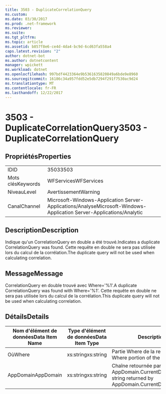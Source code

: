 ```yaml
---
title: 3503 - DuplicateCorrelationQuery
ms.custom: 
ms.date: 03/30/2017
ms.prod: .net-framework
ms.reviewer: 
ms.suite: 
ms.tgt_pltfrm: 
ms.topic: article
ms.assetid: b857f8e6-ce4d-4da4-bc9d-6cd63fa558a4
caps.latest.revision: "2"
author: dotnet-bot
ms.author: dotnetcontent
manager: wpickett
ms.workload: dotnet
ms.openlocfilehash: 997bdf4423364e9b5361635820849a6bde9e8960
ms.sourcegitcommit: 16186c34a957fdd52e5db7294f291f7530ac9d24
ms.translationtype: MT
ms.contentlocale: fr-FR
ms.lasthandoff: 12/22/2017
---
```

# <a name="3503---duplicatecorrelationquery"></a><span data-ttu-id="29b3c-102">3503 - DuplicateCorrelationQuery</span><span class="sxs-lookup"><span data-stu-id="29b3c-102">3503 - DuplicateCorrelationQuery</span></span>
## <a name="properties"></a><span data-ttu-id="29b3c-103">Propriétés</span><span class="sxs-lookup"><span data-stu-id="29b3c-103">Properties</span></span>  
  
|||  
|-|-|  
|<span data-ttu-id="29b3c-104">ID</span><span class="sxs-lookup"><span data-stu-id="29b3c-104">ID</span></span>|<span data-ttu-id="29b3c-105">3503</span><span class="sxs-lookup"><span data-stu-id="29b3c-105">3503</span></span>|  
|<span data-ttu-id="29b3c-106">Mots clés</span><span class="sxs-lookup"><span data-stu-id="29b3c-106">Keywords</span></span>|<span data-ttu-id="29b3c-107">WFServices</span><span class="sxs-lookup"><span data-stu-id="29b3c-107">WFServices</span></span>|  
|<span data-ttu-id="29b3c-108">Niveau</span><span class="sxs-lookup"><span data-stu-id="29b3c-108">Level</span></span>|<span data-ttu-id="29b3c-109">Avertissement</span><span class="sxs-lookup"><span data-stu-id="29b3c-109">Warning</span></span>|  
|<span data-ttu-id="29b3c-110">Canal</span><span class="sxs-lookup"><span data-stu-id="29b3c-110">Channel</span></span>|<span data-ttu-id="29b3c-111">Microsoft-Windows-Application Server-Applications/Analyse</span><span class="sxs-lookup"><span data-stu-id="29b3c-111">Microsoft-Windows-Application Server-Applications/Analytic</span></span>|  
  
## <a name="description"></a><span data-ttu-id="29b3c-112">Description</span><span class="sxs-lookup"><span data-stu-id="29b3c-112">Description</span></span>  
 <span data-ttu-id="29b3c-113">Indique qu'un CorrelationQuery en double a été trouvé.</span><span class="sxs-lookup"><span data-stu-id="29b3c-113">Indicates a duplicate CorrelationQuery was found.</span></span> <span data-ttu-id="29b3c-114">Cette requête en double ne sera pas utilisée lors du calcul de la corrélation.</span><span class="sxs-lookup"><span data-stu-id="29b3c-114">The duplicate query will not be used when calculating correlation.</span></span>  
  
## <a name="message"></a><span data-ttu-id="29b3c-115">Message</span><span class="sxs-lookup"><span data-stu-id="29b3c-115">Message</span></span>  
 <span data-ttu-id="29b3c-116">CorrelationQuery en double trouvé avec Where='%1'.</span><span class="sxs-lookup"><span data-stu-id="29b3c-116">A duplicate CorrelationQuery was found with Where='%1'.</span></span> <span data-ttu-id="29b3c-117">Cette requête en double ne sera pas utilisée lors du calcul de la corrélation.</span><span class="sxs-lookup"><span data-stu-id="29b3c-117">This duplicate query will not be used when calculating correlation.</span></span>  
  
## <a name="details"></a><span data-ttu-id="29b3c-118">Détails</span><span class="sxs-lookup"><span data-stu-id="29b3c-118">Details</span></span>  
  
|<span data-ttu-id="29b3c-119">Nom d'élément de données</span><span class="sxs-lookup"><span data-stu-id="29b3c-119">Data Item Name</span></span>|<span data-ttu-id="29b3c-120">Type d'élément de données</span><span class="sxs-lookup"><span data-stu-id="29b3c-120">Data Item Type</span></span>|<span data-ttu-id="29b3c-121">Description</span><span class="sxs-lookup"><span data-stu-id="29b3c-121">Description</span></span>|  
|--------------------|--------------------|-----------------|  
|<span data-ttu-id="29b3c-122">Où</span><span class="sxs-lookup"><span data-stu-id="29b3c-122">Where</span></span>|<span data-ttu-id="29b3c-123">xs:string</span><span class="sxs-lookup"><span data-stu-id="29b3c-123">xs:string</span></span>|<span data-ttu-id="29b3c-124">Partie Where de la requête de corrélation.</span><span class="sxs-lookup"><span data-stu-id="29b3c-124">The Where portion of the correlation query.</span></span>|  
|<span data-ttu-id="29b3c-125">AppDomain</span><span class="sxs-lookup"><span data-stu-id="29b3c-125">AppDomain</span></span>|<span data-ttu-id="29b3c-126">xs:string</span><span class="sxs-lookup"><span data-stu-id="29b3c-126">xs:string</span></span>|<span data-ttu-id="29b3c-127">Chaîne retournée par AppDomain.CurrentDomain.FriendlyName.</span><span class="sxs-lookup"><span data-stu-id="29b3c-127">The string returned by AppDomain.CurrentDomain.FriendlyName.</span></span>|
